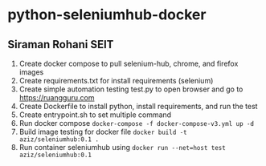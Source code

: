 # python-seleniumhub-docker
## Siraman Rohani SEIT
1. Create docker compose to pull selenium-hub, chrome, and firefox images
2. Create requirements.txt for install requirements (selenium)
3. Create simple automation testing test.py to open browser and go to https://ruangguru.com
4. Create Dockerfile to install python, install requirements, and run the test
5. Create entrypoint.sh to set multiple command
5. Run docker compose `docker-compose -f docker-compose-v3.yml up -d`
6. Build image testing for docker file `docker build -t aziz/seleniumhub:0.1 .`
7. Run container seleniumhub using `docker run --net=host test aziz/seleniumhub:0.1`
